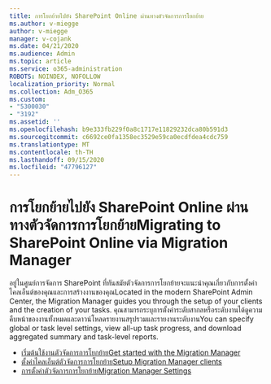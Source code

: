 ```yaml
---
title: การโยกย้ายไปยัง SharePoint Online ผ่านทางตัวจัดการการโยกย้าย
ms.author: v-miegge
author: v-miegge
manager: v-cojank
ms.date: 04/21/2020
ms.audience: Admin
ms.topic: article
ms.service: o365-administration
ROBOTS: NOINDEX, NOFOLLOW
localization_priority: Normal
ms.collection: Adm_O365
ms.custom:
- "5300030"
- "3192"
ms.assetid: ''
ms.openlocfilehash: b9e333fb229f0a8c1717e11829232dca80b591d3
ms.sourcegitcommit: c6692ce0fa1358ec3529e59ca0ecdfdea4cdc759
ms.translationtype: MT
ms.contentlocale: th-TH
ms.lasthandoff: 09/15/2020
ms.locfileid: "47796127"
---
```

# <a name="migrating-to-sharepoint-online-via-migration-manager"></a><span data-ttu-id="fa9dd-102">การโยกย้ายไปยัง SharePoint Online ผ่านทางตัวจัดการการโยกย้าย</span><span class="sxs-lookup"><span data-stu-id="fa9dd-102">Migrating to SharePoint Online via Migration Manager</span></span>

<span data-ttu-id="fa9dd-103">อยู่ในศูนย์การจัดการ SharePoint ที่ทันสมัยตัวจัดการการโยกย้ายจะแนะนำคุณเกี่ยวกับการตั้งค่าไคลเอ็นต์ของคุณและการสร้างงานของคุณ</span><span class="sxs-lookup"><span data-stu-id="fa9dd-103">Located in the modern SharePoint Admin Center, the Migration Manager guides you through the setup of your clients and the creation of your tasks.</span></span> <span data-ttu-id="fa9dd-104">คุณสามารถระบุการตั้งค่าระดับสากลหรือระดับงานได้ดูความคืบหน้าของงานทั้งหมดและดาวน์โหลดรายงานสรุปรวมและรายงานระดับงาน</span><span class="sxs-lookup"><span data-stu-id="fa9dd-104">You can specify global or task level settings, view all-up task progress, and download aggregated summary and task-level reports.</span></span>

* [<span data-ttu-id="fa9dd-105">เริ่มต้นใช้งานตัวจัดการการโยกย้าย</span><span class="sxs-lookup"><span data-stu-id="fa9dd-105">Get started with the Migration Manager</span></span>](https://docs.microsoft.com/sharepointmigration/mm-get-started)
* [<span data-ttu-id="fa9dd-106">ตั้งค่าไคลเอ็นต์ตัวจัดการการโยกย้าย</span><span class="sxs-lookup"><span data-stu-id="fa9dd-106">Setup Migration Manager clients</span></span>](https://docs.microsoft.com/sharepointmigration/mm-setup-clients)
* [<span data-ttu-id="fa9dd-107">การตั้งค่าตัวจัดการการโยกย้าย</span><span class="sxs-lookup"><span data-stu-id="fa9dd-107">Migration Manager Settings</span></span>](https://docs.microsoft.com/sharepointmigration/mm-settings)